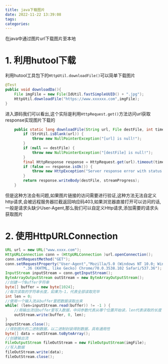 ```yaml
---
title: java下载图片
date: 2022-11-22 13:39:08
tags:
categories:
---
```

在java中通过图片url下载图片至本地
<!-- more -->

# 1. 利用hutool下载

利用hutool工具包下的`HttpUtil.downloadFile()`可以简单下载图片

```java
@Test
public void downloadDa(){
	File imgFile = new File(IdUtil.fastSimpleUUID() + ".jpg");
    HttpUtil.downloadFile("https://www.xxxxxx.com",imgFile);
}
```

进入源码我们可以看出,这个实际是利用`HttpRequest.get()`方法访问url获取response实现图片下载的

```java
	public static long downloadFile(String url, File destFile, int timeout, StreamProgress streamProgress) {
		if (StrUtil.isBlank(url)) {
			throw new NullPointerException("[url] is null!");
		}
		if (null == destFile) {
			throw new NullPointerException("[destFile] is null!");
		}
		final HttpResponse response = HttpRequest.get(url).timeout(timeout).executeAsync();
		if (false == response.isOk()) {
			throw new HttpException("Server response error with status code: [{}]", response.getStatus());
		}
		return response.writeBody(destFile, streamProgress);
	}
```

但是这种方法会有问题,如果图片链接的访问需要进行验证,这种方法无法自定义http请求,会被远程服务器拦截返回响应码403,如果浏览器直接打开可以访问的话,一般是请求头缺少User-Agent,那么我们可以自定义Http请求,添加需要的请求头获取图片

# 2. 使用HttpURLConnection

```java
URL url = new URL("www.xxxx.com");
HttpURLConnection conn = (HttpURLConnection )url.openConnection();
conn.setRequestMethod("GET");
conn.setRequestProperty("User-Agent","Mozilla/5.0 (Windows NT 10.0; Win64; x64) AppleWebKit/537" +
        ".36 (KHTML, like Gecko) Chrome/70.0.3538.102 Safari/537.36");
InputStream inputStream = conn.getInputStream();
ByteArrayOutputStream outStream = new ByteArrayOutputStream();
//创建一个Buffer字符串
byte[] buffer = new byte[1024];
//每次读取的字符串长度，如果为-1，代表全部读取完毕
int len = 0;
//使用一个输入流从buffer里把数据读取出来
while( (len=inputStream.read(buffer)) != -1 ) {
    //用输出流往buffer里写入数据，中间参数代表从哪个位置开始读，len代表读取的长度
    outStream.write(buffer, 0, len);
}
inputStream.close();
//得到图片的二进制数据，以二进制封装得到数据，具有通用性
byte[] data = outStream.toByteArray();
//创建输出流
FileOutputStream fileOutStream = new FileOutputStream(imgFile);
//写入数据
fileOutStream.write(data);
fileOutStream.close();
```